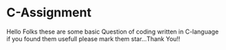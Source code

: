 # C-Assignment
Hello Folks these are some basic Question of coding written in C-language if you found them usefull please mark them star...Thank You!!
